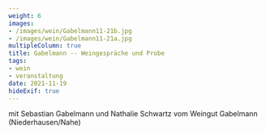 ```yaml
---
weight: 6
images:
- /images/wein/Gabelmann11-21b.jpg
- /images/wein/Gabelmann11-21a.jpg
multipleColumn: true
title: Gabelmann -- Weingespräche und Probe
tags:
- wein
- veranstaltung
date: 2021-11-19
hideExif: true
---
```


mit Sebastian Gabelmann und Nathalie Schwartz vom Weingut Gabelmann (Niederhausen/Nahe) 